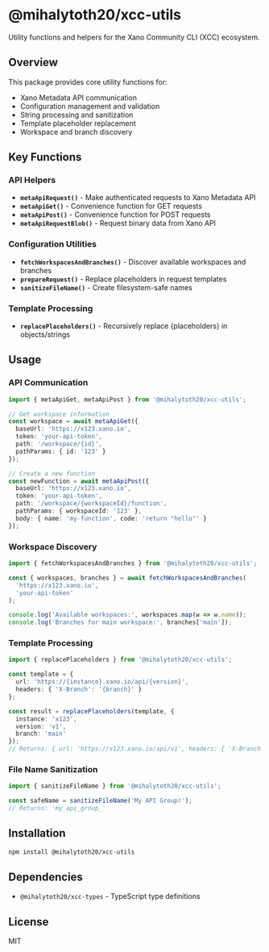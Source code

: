# @mihalytoth20/xcc-utils

Utility functions and helpers for the Xano Community CLI (XCC) ecosystem.

## Overview

This package provides core utility functions for:
- Xano Metadata API communication
- Configuration management and validation
- String processing and sanitization
- Template placeholder replacement
- Workspace and branch discovery

## Key Functions

### API Helpers

- **`metaApiRequest()`** - Make authenticated requests to Xano Metadata API
- **`metaApiGet()`** - Convenience function for GET requests
- **`metaApiPost()`** - Convenience function for POST requests
- **`metaApiRequestBlob()`** - Request binary data from Xano API

### Configuration Utilities

- **`fetchWorkspacesAndBranches()`** - Discover available workspaces and branches
- **`prepareRequest()`** - Replace placeholders in request templates
- **`sanitizeFileName()`** - Create filesystem-safe names

### Template Processing

- **`replacePlaceholders()`** - Recursively replace {placeholders} in objects/strings

## Usage

### API Communication

```typescript
import { metaApiGet, metaApiPost } from '@mihalytoth20/xcc-utils';

// Get workspace information
const workspace = await metaApiGet({
  baseUrl: 'https://x123.xano.io',
  token: 'your-api-token',
  path: '/workspace/{id}',
  pathParams: { id: '123' }
});

// Create a new function
const newFunction = await metaApiPost({
  baseUrl: 'https://x123.xano.io',
  token: 'your-api-token',
  path: '/workspace/{workspaceId}/function',
  pathParams: { workspaceId: '123' },
  body: { name: 'my-function', code: 'return "hello"' }
});
```

### Workspace Discovery

```typescript
import { fetchWorkspacesAndBranches } from '@mihalytoth20/xcc-utils';

const { workspaces, branches } = await fetchWorkspacesAndBranches(
  'https://x123.xano.io',
  'your-api-token'
);

console.log('Available workspaces:', workspaces.map(w => w.name));
console.log('Branches for main workspace:', branches['main']);
```

### Template Processing

```typescript
import { replacePlaceholders } from '@mihalytoth20/xcc-utils';

const template = {
  url: 'https://{instance}.xano.io/api/{version}',
  headers: { 'X-Branch': '{branch}' }
};

const result = replacePlaceholders(template, {
  instance: 'x123',
  version: 'v1',
  branch: 'main'
});
// Returns: { url: 'https://x123.xano.io/api/v1', headers: { 'X-Branch': 'main' } }
```

### File Name Sanitization

```typescript
import { sanitizeFileName } from '@mihalytoth20/xcc-utils';

const safeName = sanitizeFileName('My API Group!');
// Returns: 'my_api_group_'
```

## Installation

```bash
npm install @mihalytoth20/xcc-utils
```

## Dependencies

- `@mihalytoth20/xcc-types` - TypeScript type definitions

## License

MIT
